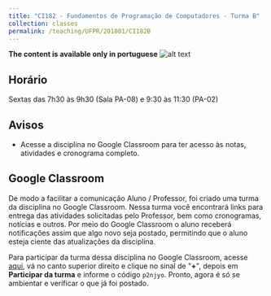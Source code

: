 ```yaml
---
title: "CI182 - Fundamentos de Programação de Computadores - Turma B"
collection: classes
permalink: /teaching/UFPR/201801/CI182B
---
```


**The content is available only in portuguese** ![alt text](https://jacksonpradolima.github.io/images/brazil.png "Portuguese content")

## Horário
Sextas das 7h30 às 9h30 (Sala PA-08) e 9:30 às 11:30 (PA-02)

## Avisos

- Acesse a disciplina no Google Classroom para ter acesso às notas, atividades e cronograma completo.

## Google Classroom

De modo a facilitar a comunicação Aluno / Professor, foi criado uma turma da disciplina no Google Classroom. Nessa turma você encontrará links para entrega das atividades solicitadas pelo Professor, bem como cronogramas, notícias e outros. Por meio do Google Classroom o aluno receberá notificações assim que algo novo seja postado, permitindo que o aluno esteja ciente das atualizações da disciplina. 

Para participar da turma dessa disciplina no Google Classroom, acesse [aqui](https://classroom.google.com), vá no canto superior direito e clique no sinal de "**+**", depois em **Participar da turma** e informe o código ```p2njyo```. Pronto, agora é só se ambientar e verificar o que já foi postado.